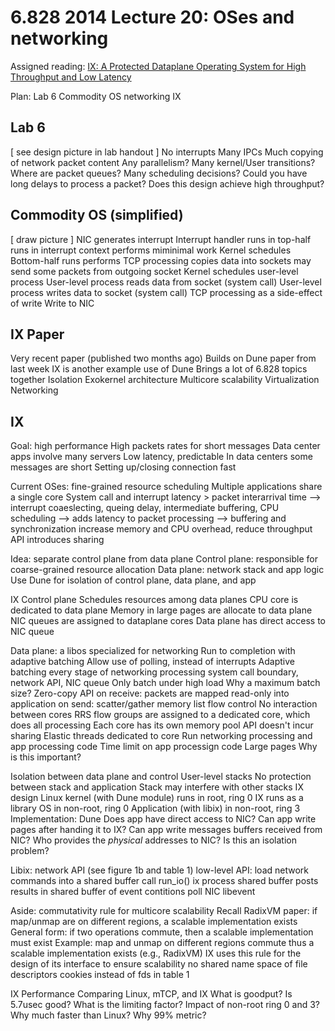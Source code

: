 6.828 2014 Lecture 20: OSes and networking
==

Assigned reading: [IX: A Protected Dataplane Operating System for High Throughput and Low Latency](https://www.usenix.org/conference/osdi14/technical-sessions/presentation/belay)


Plan:
 Lab 6
 Commodity OS networking
 IX

Lab 6
--
  [ see design picture in lab handout ]
  No interrupts
  Many IPCs
  Much copying of network packet content
  Any parallelism?
  Many kernel/User transitions?
  Where are packet queues?
  Many scheduling decisions?
  Could you have long delays to process a packet?
  Does this design achieve high throughput?

Commodity OS (simplified)
--
  [ draw picture ]
  NIC generates interrupt
  Interrupt handler runs in top-half
	runs in interrupt context
	performs miminimal work
  Kernel schedules Bottom-half runs
	performs TCP processing
	copies data into sockets
    may send some packets from outgoing socket
  Kernel schedules user-level process
  User-level process reads data from socket (system call)
  User-level process writes data to socket (system call)
    TCP processing as a side-effect of write
	Write to NIC

IX Paper
--
 Very recent paper (published two months ago)
   Builds on Dune paper from last week
   IX is another example use of Dune
 Brings a lot of 6.828 topics together
   Isolation
   Exokernel architecture
   Multicore scalability
   Virtualization
   Networking

IX
---

Goal: high performance
  High packets rates for short messages
    Data center apps involve many servers
  Low latency, predictable
    In data centers some messages are short
  Setting up/closing connection fast

Current OSes: fine-grained resource scheduling
  Multiple applications share a single core
  System call and interrupt latency > packet interarrival time
  --> interrupt coaeslecting, queing delay, intermediate buffering, CPU scheduling
  --> adds latency to packet processing
  --> buffering and synchronization increase memory and CPU overhead, reduce throughput
  API introduces sharing

Idea: separate control plane from data plane
  Control plane: responsible for coarse-grained resource allocation
  Data plane: network stack and app logic
  Use Dune for isolation of control plane, data plane, and app

IX Control plane
  Schedules resources among data planes
  CPU core is dedicated to data plane
  Memory in large pages are allocate to data plane
  NIC queues are assigned to dataplane cores
  Data plane has direct access to NIC queue

Data plane: a libos specialized for networking
  Run to completion with adaptive batching
    Allow use of polling, instead of interrupts
  Adaptive batching every stage of networking processing
    system call boundary, network API, NIC queue
	Only batch under high load
	Why a maximum batch size?
  Zero-copy API
    on receive: packets are mapped read-only into application
	on send: scatter/gather memory list
	flow control
  No interaction between cores
    RRS flow groups are assigned to a dedicated core, which does all processing
    Each core has its own memory pool
	API doesn't incur sharing
  Elastic threads dedicated to core
    Run networking processing and app processing code
    Time limit on app processign code
  Large pages
    Why is this important?

Isolation between data plane and control
  User-level stacks
    No protection between stack and application
    Stack may interfere with other stacks
  IX design
    Linux kernel (with Dune module) runs in root, ring 0
    IX runs as a library OS in non-root, ring 0
    Application (with libix) in non-root, ring 3
  Implementation: Dune
  Does app have direct access to NIC?
  Can app write pages after handing it to IX?
  Can app write messages buffers received from NIC?
  Who provides the *physical* addresses to NIC?
	  Is this an isolation problem?

Libix: network API (see figure 1b and table 1)
  low-level API:
    load network commands into a shared buffer
    call run_io()
    ix process shared buffer
    posts results in shared buffer of event contitions
	poll NIC
  libevent

Aside: commutativity rule for multicore scalability
  Recall RadixVM paper:
    if map/unmap are on different regions, a scalable implementation exists
  General form:
    if two operations commute, then a scalable implementation must exist
  Example:
    map and unmap on different regions commute
	thus a scalable implementation exists (e.g., RadixVM)
  IX uses this rule for the design of its interface to ensure scalability
    no shared name space of file descriptors
	cookies instead of fds in table 1

IX Performance
  Comparing Linux, mTCP, and IX
  What is goodput?
  Is 5.7usec good?
    What is the limiting factor?
    Impact of non-root ring 0 and 3?
  Why much faster than Linux?
  Why 99% metric?
  
